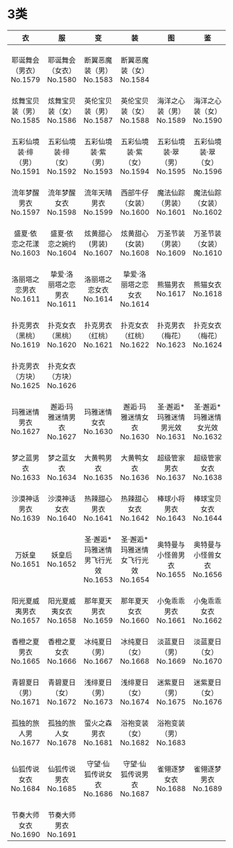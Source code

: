 # 3类

|              衣               |              服               |                 变                 |                 装                 |              图               |              鉴               |
| :---------------------------: | :---------------------------: | :--------------------------------: | :--------------------------------: | :---------------------------: | :---------------------------: |
| <br/>耶诞舞会（男衣）<br/>No.1579           | <br/>耶诞舞会（女衣）<br/>No.1580           | <br/>断翼恶魔装（男）<br/>No.1583           | <br/>断翼恶魔装（女）<br/>No.1584           |<br/>|<br/>|
| <br/>炫舞宝贝装（男）<br/>No.1585           | <br/>炫舞宝贝装（女）<br/>No.1586           | <br/>英伦宝贝装（男）<br/>No.1587           | <br/>英伦宝贝装（女）<br/>No.1588           | <br/>海洋之心装（男）<br/>No.1589           | <br/>海洋之心装（女）<br/>No.1590           |
| <br/>五彩仙境装·绯（男）<br/>No.1591        | <br/>五彩仙境装·绯（女）<br/>No.1592        | <br/>五彩仙境装·紫（男）<br/>No.1593        | <br/>五彩仙境装·紫（女）<br/>No.1594        | <br/>五彩仙境装·翠（男）<br/>No.1595        | <br/>五彩仙境装·翠（女）<br/>No.1596        |
| <br/>流年梦醒男衣<br/>No.1597               | <br/>流年梦醒女衣<br/>No.1598               | <br/>流年天晴男衣<br/>No.1599               | <br/>西部牛仔（女装）<br/>No.1600           | <br/>魔法仙踪（男装）<br/>No.1601           | <br/>魔法仙踪（女装）<br/>No.1602           |
| <br/>盛夏·依恋之花漾<br/>No.1603            | <br/>盛夏·依恋之婉约<br/>No.1604            | <br/>炫黄甜心(男装)<br/>No.1607             | <br/>炫黄甜心(女装)<br/>No.1608             | <br/>万圣节装（男装）<br/>No.1609           | <br/>万圣节装（女装）<br/>No.1610           |
| <br/>洛丽塔之恋男衣<br/>No.1611             | <br/>挚爱·洛丽塔之恋男衣<br/>No.1611        | <br/>洛丽塔之恋女衣<br/>No.1614             | <br/>挚爱·洛丽塔之恋女衣<br/>No.1614        | <br/>熊猫男衣<br/>No.1617                   | <br/>熊猫女衣<br/>No.1618                   |
| <br/>扑克男衣（黑桃）<br/>No.1619           | <br/>扑克女衣（黑桃）<br/>No.1620           | <br/>扑克男衣（红桃）<br/>No.1621           | <br/>扑克女衣（红桃）<br/>No.1622           | <br/>扑克男衣（梅花）<br/>No.1623           | <br/>扑克女衣（梅花）<br/>No.1624           |
| <br/>扑克男衣（方块）<br/>No.1625           | <br/>扑克女衣（方块）<br/>No.1626           |<br/>|<br/>|<br/>|<br/>|
| <br/>玛雅迷情男衣<br/>No.1627               | <br/>邂逅·玛雅迷情男衣<br/>No.1627          | <br/>玛雅迷情女衣<br/>No.1630               | <br/>邂逅·玛雅迷情女衣<br/>No.1630          | <br/>圣·邂逅*玛雅迷情男光效<br/>No.1631        | <br/>圣·邂逅*玛雅迷情女光效<br/>No.1632        |
| <br/>梦之蓝男衣<br/>No.1633                 | <br/>梦之蓝女衣<br/>No.1634                 | <br/>大黄鸭男衣<br/>No.1635                 | <br/>大黄鸭女衣<br/>No.1636                 | <br/>超级管家男衣<br/>No.1637               | <br/>超级管家女衣<br/>No.1638               |
| <br/>沙漠神话男衣<br/>No.1639               | <br/>沙漠神话女衣<br/>No.1640               | <br/>热辣甜心男衣<br/>No.1641               | <br/>热辣甜心女衣<br/>No.1642               | <br/>棒球小将男衣<br/>No.1643               | <br/>棒球宝贝女衣<br/>No.1644               |
| <br/>万妖皇<br/>No.1651                     | <br/>妖皇后<br/>No.1652                     | <br/>圣·邂逅*玛雅迷情男飞行光效<br/>No.1653    | <br/>圣·邂逅*玛雅迷情女飞行光效<br/>No.1654    | <br/>奥特曼与小怪兽男衣<br/>No.1655         | <br/>奥特曼与小怪兽女衣<br/>No.1656         |
| <br/>阳光夏威夷男衣<br/>No.1657             | <br/>阳光夏威夷女衣<br/>No.1658             | <br/>那年夏天男衣<br/>No.1659               | <br/>那年夏天女衣<br/>No.1660               | <br/>小兔乖乖男衣<br/>No.1661               | <br/>小兔乖乖女衣<br/>No.1662               |
| <br/>香橙之夏男衣<br/>No.1665               | <br/>香橙之夏女衣<br/>No.1666               | <br/>冰纯夏日（男）<br/>No.1667             | <br/>冰纯夏日（女）<br/>No.1668             | <br/>淡蓝夏日（男）<br/>No.1669             | <br/>淡蓝夏日（女）<br/>No.1670             |
| <br/>青碧夏日（男）<br/>No.1671             | <br/>青碧夏日（女）<br/>No.1672             | <br/>浅绯夏日（男）<br/>No.1673             | <br/>浅绯夏日（女）<br/>No.1674             | <br/>迷紫夏日（男）<br/>No.1675             | <br/>迷紫夏日（女）<br/>No.1676             |
| <br/>孤独的旅人男<br/>No.1677               | <br/>孤独的旅人女<br/>No.1678               | <br/>萤火之森男衣<br/>No.1681               | <br/>浴袍变装（女）<br/>No.1682             | <br/>浴袍变装（男）<br/>No.1683             |<br/>|
| <br/>仙狐传说女衣<br/>No.1684               | <br/>仙狐传说男衣<br/>No.1685               | <br/>守望·仙狐传说女衣<br/>No.1686          | <br/>守望·仙狐传说男衣<br/>No.1687          | <br/>雀翎逐梦女衣<br/>No.1688               | <br/>雀翎逐梦男衣<br/>No.1689               |
| <br/>节奏大师女衣<br/>No.1690               | <br/>节奏大师男衣<br/>No.1691               |<br/>|<br/>|<br/>|<br/>|
